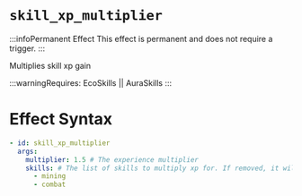 # `skill_xp_multiplier`
:::infoPermanent Effect
This effect is permanent and does not require a trigger.
:::

Multiplies skill xp gain

:::warningRequires:
EcoSkills || AuraSkills
:::

# Effect Syntax
```yaml
- id: skill_xp_multiplier
  args:
    multiplier: 1.5 # The experience multiplier
    skills: # The list of skills to multiply xp for. If removed, it will multiply all skills.
      - mining
      - combat 
```

